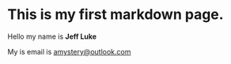 # This is my first markdown page.

Hello my name is **Jeff Luke**

My is email is amystery@outlook.com
